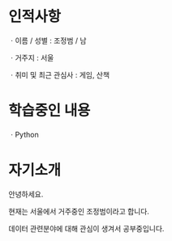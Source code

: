 # 인적사항

ㆍ이름 / 성별  : 조정범 / 남 

ㆍ거주지 : 서울

ㆍ취미 및 최근 관심사 : 게임, 산책

# 학습중인 내용

ㆍPython

# 자기소개

안녕하세요. 

현재는 서울에서 거주중인 조정범이라고 합니다. 

데이터 관련분야에 대해 관심이 생겨서 공부중입니다.

